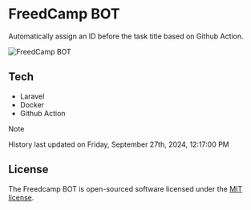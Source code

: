 # FreedCamp BOT

Automatically assign an ID before the task title based on Github Action.

![FreedCamp BOT](https://repository-images.githubusercontent.com/737932867/7d34798b-2680-471c-b089-a78a718d3d6a)

## Tech

- Laravel
- Docker
- Github Action

> [!NOTE]  
> History last updated on Friday, September 27th, 2024, 12:17:00 PM

## License

The Freedcamp BOT is open-sourced software licensed under the [MIT license](https://opensource.org/licenses/MIT).
